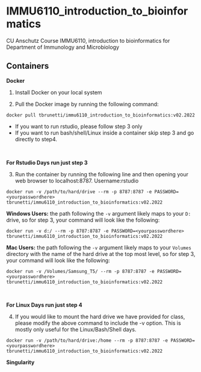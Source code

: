# IMMU6110_introduction_to_bioinformatics
CU Anschutz Course IMMU6110, introduction to bioinformatics for Department of Immunology and Microbiology

## Containers
**Docker**  
1.  Install Docker on your local system  

2.  Pull the Docker image by running the following command:  
```
docker pull tbrunetti/immu6110_introduction_to_bioinformatics:v02.2022
```  

* If you want to run rstudio, please follow step 3 only  
* If you want to run bash/shell/Linux inside a container skip step 3 and go directly to step4.  

</br> 

**For Rstudio Days run just step 3**  

3.  Run the container by running the following line and then opening your web browser to localhost:8787.  Username:rstudio
```
docker run -v /path/to/hard/drive --rm -p 8787:8787 -e PASSWORD=<yourpasswordhere> tbrunetti/immu6110_introduction_to_bioinformatics:v02.2022
```
**Windows Users:**
the path following the `-v` argument likely maps to your `D:` drive, so for step 3, your command will look like the following:  

```
docker run -v d:/ --rm -p 8787:8787 -e PASSWORD=<yourpasswordhere> tbrunetti/immu6110_introduction_to_bioinformatics:v02.2022
```  

**Mac Users:**
the path following the `-v` argument likely maps to your `Volumes` directory with the name of the hard drive at the top most level, so for step 3, your command will look like the following:
```
docker run -v /Volumes/Samsung_T5/ --rm -p 8787:8787 -e PASSWORD=<yourpasswordhere> tbrunetti/immu6110_introduction_to_bioinformatics:v02.2022
```
</br> 


**For Linux Days run just step 4**  

4.  If you would like to mount the hard drive we have provided for class, please modify the above command to include the -v option.  This is mostly only useful for the Linux/Bash/Shell days.  
```
docker run -v /path/to/hard/drive:/home --rm -p 8787:8787 -e PASSWORD=<yourpasswordhere> tbrunetti/immu6110_introduction_to_bioinformatics:v02.2022
```  

**Singularity**

